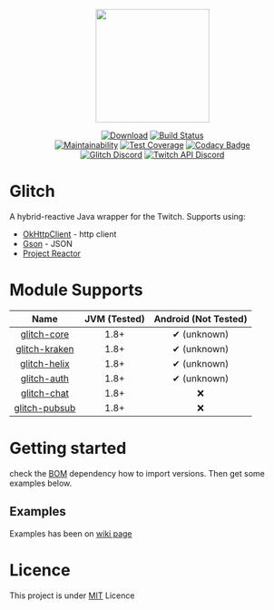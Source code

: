 <p align="center"><a href="https://glitchlib.github.io"><img src="https://glitchlib.github.io/img/glitch-mug-typo.svg" height="200"></a></p>
<p align="center">
    <a href="https://bintray.com/stachu540/GlitchLib/Glitch/_latestVersion"><img src="https://api.bintray.com/packages/stachu540/GlitchLib/Glitch/images/download.svg" alt="Download"></a>
    <a href="https://travis-ci.com/GlitchLib/glitch"><img src="https://travis-ci.com/GlitchLib/glitch.svg" alt="Build Status"></a><br>
    <a href="https://codeclimate.com/github/GlitchLib/glitch/maintainability"><img src="https://api.codeclimate.com/v1/badges/64d5418e82673e076bc6/maintainability" alt="Maintainability"></a>
    <a href="https://codeclimate.com/github/GlitchLib/glitch/test_coverage"><img src="https://api.codeclimate.com/v1/badges/64d5418e82673e076bc6/test_coverage" alt="Test Coverage"></a>
    <a href="https://www.codacy.com/app/GlitchLib/glitch?utm_source=github.com&amp;utm_medium=referral&amp;utm_content=GlitchLib/glitch&amp;utm_campaign=Badge_Grade"><img src="https://api.codacy.com/project/badge/Grade/752be0bdadda4598ae9336d5681bc370" alt="Codacy Badge"></a><br>
    <a href="https://discord.gg/nJJ2fDM"><img src="https://discordapp.com/api/guilds/488285226452385792/widget.png" alt="Glitch Discord"></a>
    <a href="https://discord.gg/jy9BKGq"><img src="https://discordapp.com/api/guilds/325552783787032576/widget.png" alt="Twitch API Discord"></a>
</p>

# Glitch
A hybrid-reactive Java wrapper for the Twitch. Supports using:

* [OkHttpClient](http://square.github.io/okhttp) - http client
* [Gson](https://github.com/google/gson) - JSON
* [Project Reactor](http://projectreactor.io/)

# Module Supports
| Name | JVM (Tested) | Android (Not Tested) | 
|:---:|:---:|:---:|
| [glitch-core](core) | 1.8+ | ✔ (unknown) |
| [glitch-kraken](kraken) | 1.8+ | ✔ (unknown) |
| [glitch-helix](helix) | 1.8+ | ✔ (unknown) |
| [glitch-auth](auth) | 1.8+ | ✔ (unknown) |
| [glitch-chat](chat) | 1.8+ | ❌ |
| [glitch-pubsub](pubsub) | 1.8+ | ❌ |

# Getting started

check the [BOM](./BOM) dependency how to import versions. Then get some examples below.

## Examples 

Examples has been on [wiki page](./wiki)

# Licence

This project is under [MIT](LICENCE.md) Licence
